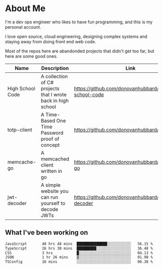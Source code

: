 # About Me

I'm a dev ops engineer who likes to have fun programming, and this is my personal account.

I love open source, cloud engineering, designing complex systems and staying away from doing front end web code.

Most of the repos here are abandonded projects that didn't get too far, but here are some good ones.

| Name       | Description           | Link  |
| ------------- |-------------| -----|
| High School Code | A collection of C# projects that I wrote back in high school | https://github.com/donovanhubbard/high-school-code |
| totp-client | A Time-Based One Time Password proof of concept | https://github.com/donovanhubbard/totp-client |
| memcache-go | A memcached client written in go | https://github.com/donovanhubbard/memcache-go |
| jwt-decoder | A simple website you can run yourself to decode JWTs | https://github.com/donovanhubbard/jwt-decoder |


## What I've been working on

<!--START_SECTION:waka-->

```txt
JavaScript       40 hrs 48 mins  ██████████████░░░░░░░░░░░   56.15 %
TypeScript       26 hrs 30 mins  █████████░░░░░░░░░░░░░░░░   36.48 %
CSS              3 hrs           █░░░░░░░░░░░░░░░░░░░░░░░░   04.13 %
JSON             1 hr 26 mins    ▒░░░░░░░░░░░░░░░░░░░░░░░░   01.98 %
TSConfig         16 mins         ░░░░░░░░░░░░░░░░░░░░░░░░░   00.38 %
```

<!--END_SECTION:waka-->
